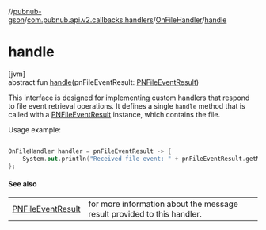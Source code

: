 //[pubnub-gson](../../../index.md)/[com.pubnub.api.v2.callbacks.handlers](../index.md)/[OnFileHandler](index.md)/[handle](handle.md)

# handle

[jvm]\
abstract fun [handle](handle.md)(pnFileEventResult: [PNFileEventResult](../../../../pubnub-core/pubnub-core-api/pubnub-core-api/com.pubnub.api.models.consumer.pubsub.files/-p-n-file-event-result/index.md))

 This interface is designed for implementing custom handlers that respond to file event retrieval operations. It defines a single `handle` method that is called with a [PNFileEventResult](../../../../pubnub-core/pubnub-core-api/pubnub-core-api/com.pubnub.api.models.consumer.pubsub.files/-p-n-file-event-result/index.md) instance, which contains the file. 

 Usage example: 

```kotlin

OnFileHandler handler = pnFileEventResult -> {
    System.out.println("Received file event: " + pnFileEventResult.getMessage());
};

```

#### See also

| | |
|---|---|
| [PNFileEventResult](../../../../pubnub-core/pubnub-core-api/pubnub-core-api/com.pubnub.api.models.consumer.pubsub.files/-p-n-file-event-result/index.md) | for more information about the message result provided to this handler. |
